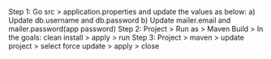 Step 1: Go src > application.properties and update the values as below:
a) Update db.username and db.password
b) Update mailer.email and mailer.password(app password)
Step 2: Project > Run as > Maven Build > In the goals: clean install > apply > run
Step 3: Project > maven > update project > select force update > apply > close
